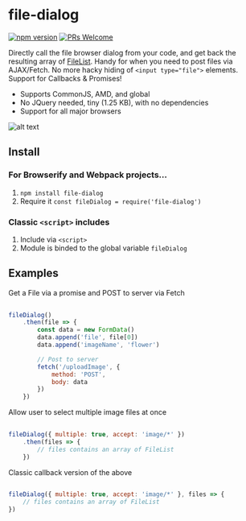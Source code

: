 # file-dialog

[![npm version](https://img.shields.io/npm/v/file-dialog.svg?style=flat)](https://www.npmjs.com/package/file-dialog) [![PRs Welcome](https://img.shields.io/badge/PRs-welcome-brightgreen.svg)](CONTRIBUTING.md#pull-requests)

Directly call the file browser dialog from your code, and get back the resulting array of [FileList](https://developer.mozilla.org/en/docs/Web/API/FileList). Handy for when you need to post files via AJAX/Fetch. No more hacky hiding of `<input type="file">` elements. Support for Callbacks & Promises! 

- Supports CommonJS, AMD, and global
- No JQuery needed, tiny (1.25 KB), with no dependencies
- Support for all major browsers

![alt text](http://i.imgur.com/LjJlg7L.png "Logo Title Text 1")


## Install

### For Browserify and Webpack projects...

1. `npm install file-dialog`
2. Require it `const fileDialog = require('file-dialog')`

### Classic `<script>` includes
1. Include via `<script>`
2. Module is binded to the global variable `fileDialog`


## Examples

Get a File via a promise and POST to server via Fetch

```javascript
    
fileDialog()
    .then(file => {
        const data = new FormData()
        data.append('file', file[0])
        data.append('imageName', 'flower')

        // Post to server
        fetch('/uploadImage', {
            method: 'POST',
            body: data
        })
    })
```


Allow user to select multiple image files at once

```javascript
    
fileDialog({ multiple: true, accept: 'image/*' })
    .then(files => {
        // files contains an array of FileList
    })
```



Classic callback version of the above

```javascript
    
fileDialog({ multiple: true, accept: 'image/*' }, files => {
    // files contains an array of FileList
})
```
